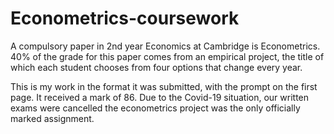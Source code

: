 # Econometrics-coursework

A compulsory paper in 2nd year Economics at Cambridge is Econometrics. 40% of the grade for this paper comes from an empirical project, the title of which each student chooses from four options that change every year.

This is my work in the format it was submitted, with the prompt on the first page. It received a mark of 86. Due to the Covid-19 situation, our written exams were cancelled the econometrics project was the only officially marked assignment.
